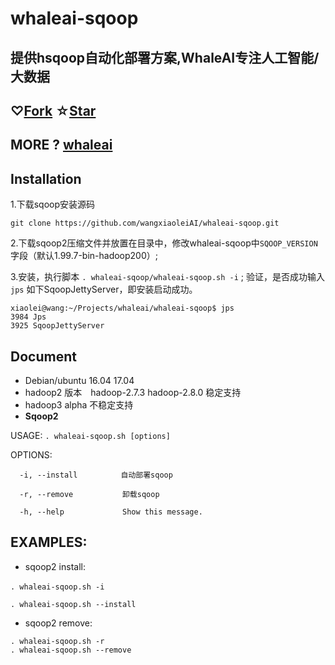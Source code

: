# whaleai-sqoop

## 提供hsqoop自动化部署方案,WhaleAI专注人工智能/大数据
##  **♡[Fork](https://github.com/wangxiaoleiAI/whaleai-sqoop)** **☆[Star](https://github.com/wangxiaoleiAI/whaleai-sqoop)**

##  MORE ?   **[whaleai](https://github.com/whaleai)**

## Installation

1.下载sqoop安装源码
```
git clone https://github.com/wangxiaoleiAI/whaleai-sqoop.git
```
2.下载sqoop2压缩文件并放置在目录中，修改whaleai-sqoop中```SQOOP_VERSION```字段（默认1.99.7-bin-hadoop200）;

3.安装，执行脚本 ```. whaleai-sqoop/whaleai-sqoop.sh -i``` ;
  验证，是否成功输入```jps``` 如下SqoopJettyServer，即安装启动成功。

```
xiaolei@wang:~/Projects/whaleai/whaleai-sqoop$ jps
3984 Jps
3925 SqoopJettyServer
```
## Document
- Debian/ubuntu 16.04  17.04
- hadoop2 版本　hadoop-2.7.3 hadoop-2.8.0 稳定支持
- hadoop3 alpha 不稳定支持
- **Sqoop2**


USAGE:  ```. whaleai-sqoop.sh [options]```

OPTIONS:
```
  -i, --install　        自动部署sqoop

  -r, --remove           卸载sqoop

  -h, --help             Show this message.
```
## EXAMPLES:
- sqoop2 install:

```
. whaleai-sqoop.sh -i　

. whaleai-sqoop.sh --install
```


- sqoop2 remove:

```
. whaleai-sqoop.sh -r
. whaleai-sqoop.sh --remove
```
